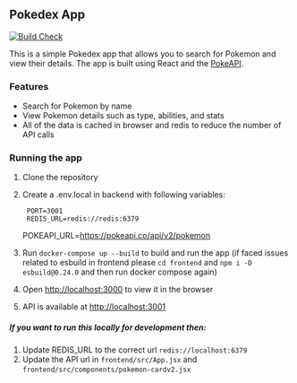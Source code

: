 

## Pokedex App

[![Build Check](https://github.com/PrajwalKorade/pokedex/actions/workflows/ci-cd.yml/badge.svg)](https://github.com/PrajwalKorade/pokedex/actions/workflows/ci-cd.yml)

This is a simple Pokedex app that allows you to search for Pokemon and view their details. The app is built using React and the [PokeAPI](https://pokeapi/).

### Features
- Search for Pokemon by name
- View Pokemon details such as type, abilities, and stats
- All of the data is cached in browser and redis to reduce the number of API calls


### Running the app
1. Clone the repository
2. Create a .env.local in backend with following variables:
  
		PORT=3001
		REDIS_URL=redis://redis:6379
	POKEAPI_URL=https://pokeapi.co/api/v2/pokemon

3. Run `docker-compose up --build` to build and run the app
(if faced issues related to esbuild in frontend please `cd frontend` and `npm i -D esbuild@0.24.0` and then run docker compose again)
4. Open [http://localhost:3000](http://localhost:3000) to view it in the browser
5. API is available at [http://localhost:3001](http://localhost:3001)



##### If you want to run this locally for development then: 

 1. Update REDIS_URL to the correct url `redis://localhost:6379`
 2. Update the API url in `frontend/src/App.jsx` and `frontend/src/components/pokemon-cardv2.jsx`



